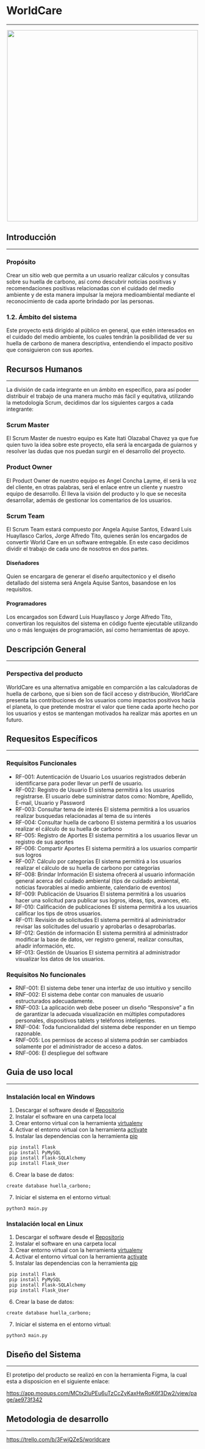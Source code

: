 # WorldCare

***

<p align="center">
  <img src='./img/logo.png' width='500px' />
</p>

## Introducción

***

### Propósito

Crear un sitio web que permita a un usuario realizar cálculos y consultas sobre su huella de carbono, así como descubrir noticias positivas y recomendaciones positivas relacionadas con el cuidado del medio ambiente y de esta manera impulsar la mejora medioambiental mediante el reconocimiento de cada aporte brindado por las personas.

### 1.2. Ámbito del sistema

Este proyecto está dirigido al público en general, que estén interesados en el cuidado del medio ambiente, los cuales tendrán la posibilidad de ver su huella de carbono de manera descriptiva, entendiendo el impacto positivo que consiguieron con sus aportes.

## Recursos Humanos

***

La división de cada integrante en un ámbito en específico, para así poder distribuir el trabajo de una manera mucho más fácil y equitativa, utilizando la metodología Scrum, decidimos dar los siguientes cargos a cada integrante:

### Scrum Master

El Scrum Master de nuestro equipo es Kate Itati Olazabal Chavez ya que fue quien tuvo la idea sobre este proyecto, ella será la encargada de guiarnos y resolver las dudas que nos puedan surgir en el desarrollo del proyecto.

### Product Owner

El Product Owner de nuestro equipo es Angel Concha Layme, él será la voz del cliente, en otras palabras, será el enlace entre un cliente y nuestro equipo de desarrollo. Él lleva la visión del producto y lo que se necesita desarrollar, además de gestionar los comentarios de los usuarios.

### Scrum Team

El Scrum Team estará compuesto por Angela Aquise Santos, Edward Luis Huayllasco Carlos, Jorge Alfredo Tito, quienes serán los encargados de convertir World Care en un software entregable. En este caso decidimos dividir el trabajo de cada uno de nosotros en dos partes.

#### Diseñadores

Quien se encargara de generar el diseño arquitectonico y el diseño detallado del sistema será Angela Aquise Santos, basandose en los requisitos.

#### Programadores

Los encargados son Edward Luis Huayllasco y Jorge Alfredo Tito, convertiran los requisitos del sistema en código fuente ejecutable utilizando uno o más lenguajes de programación, así como herramientas de apoyo.

## Descripción General

***

### Perspectiva del producto

WorldCare es una alternativa amigable en comparción a las calculadoras de huella de carbono, que si bien son de fácil acceso y distribución, WorldCare presenta las contribuciones de los usuarios como impactos positivos hacia el planeta, lo que pretende mostrar el valor que tiene cada aporte hecho por los usuarios y estos se mantengan motivados ha realizar más aportes en un futuro.

## Requesitos Específicos

***

### Requisitos Funcionales

* RF-001: Autenticación de Usuario
  Los usuarios registrados deberán identificarse para poder llevar un perfil de usuario.
* RF-002: Registro de Usuario
  El sistema permitirá a los usuarios registrarse. El usuario debe suministrar datos como: Nombre, Apellido, E-mail, Usuario y Password
* RF-003: Consultar tema de interés
  El sistema permitirá a los usuarios realizar busquedas relacionadas al tema de su interés
* RF-004: Consultar huella de carbono
  El sistema permitirá a los usuarios realizar el cálculo de su huella de carbono
* RF-005: Registro de Aportes
  El sistema permitirá a los usuarios llevar un registro de sus aportes
* RF-006: Compartir Aportes
  El sistema permitirá a los usuarios compartir sus logros
* RF-007: Cálculo por categorías
  El sistema permitirá a los usuarios realizar el cálculo de su huella de carbono por categorías
* RF-008: Brindar Información
  El sistema ofrecerá al usuario información general acerca del cuidado ambiental (tips de cuidado ambiental, noticias favorables al medio ambiente, calendario de eventos)
* RF-009: Publicación de Usuarios
  El sistema permitirá a los usuarios hacer una solicitud para publicar sus logros, ideas, tips, avances, etc.
* RF-010: Calificación de publicaciones
  El sistema permitirá a los usuarios calificar los tips de otros usuarios.
* RF-011: Revisión de solicitudes
  El sistema permitirá al administrador revisar las solicitudes del usuario y aprobarlas o desaprobarlas.
* RF-012: Gestión de información
  El sistema permitirá al administrador modificar la base de datos, ver registro general, realizar consultas, añadir información, etc.
* RF-013: Gestión de Usuarios
  El sistema permitirá al administrador visualizar los datos de los usuarios.

### Requisitos No funcionales

* RNF-001:
  El sistema debe tener una interfaz de uso intuitivo y sencillo
* RNF-002:
  El sistema debe contar con manuales de usuario estructurados adecuadamente.
* RNF-003:
  La aplicación web debe poseer un diseño “Responsive” a fin de garantizar la adecuada visualización en múltiples computadores personales, dispositivos tablets y teléfonos inteligentes.
* RNF-004:
  Toda funcionalidad del sistema debe responder en un tiempo razonable.
* RNF-005:
  Los permisos de acceso al sistema podrán ser cambiados solamente por el administrador de acceso a datos.
* RNF-006:
  El despliegue del software

## Guia de uso local

***

### Instalación local en Windows

  1. Descargar el software desde el [Repositorio](https://github.com/eluqm/IS-3group6)
  2. Instalar el software en una carpeta local
  3. Crear entorno virtual con la herramienta [virtualenv](https://virtualenv.pypa.io/en/latest/)
  4. Activar el entorno virtual con la herramienta [activate](https://virtualenv.pypa.io/en/latest/userguide/getting-started.html)
  5. Instalar las dependencias con la herramienta [pip](https://pip.pypa.io/en/latest/installing.html)  

   ```
    pip install Flask
    pip install PyMySQL
    pip install Flask-SQLAlchemy
    pip install Flask_User
  ```

  6. Crear la base de datos: 

```
create database huella_carbono;
```

  7. Iniciar el sistema en el entorno virtual:

  ```
  python3 main.py
  ```

### Instalación local en Linux

  1. Descargar el software desde el [Repositorio](https://github.com/eluqm/IS-3group6)
  2. Instalar el software en una carpeta local
  3. Crear entorno virtual con la herramienta [virtualenv](https://virtualenv.pypa.io/en/latest/)
  4. Activar el entorno virtual con la herramienta [activate](https://virtualenv.pypa.io/en/latest/userguide/getting-started.html)
  5. Instalar las dependencias con la herramienta [pip](https://pip.pypa.io/en/latest/installing.html)  

   ```
    pip install Flask
    pip install PyMySQL
    pip install Flask-SQLAlchemy
    pip install Flask_User
  ```

  6. Crear la base de datos: 

```
create database huella_carbono;
```

  7. Iniciar el sistema en el entorno virtual:

  ```
  python3 main.py
  ```


## Diseño del Sistema

***
El protetipo del producto se realizó en con la herramienta Figma, la cual esta a disposicion en el siguiente enlace:

<https://app.moqups.com/MCtx2luPEu6uTzCcZyKaxHwRoK6f3Dw2/view/page/ae973f342>

## Metodologia de desarrollo

***

<https://trello.com/b/3FwjQZeS/worldcare>
